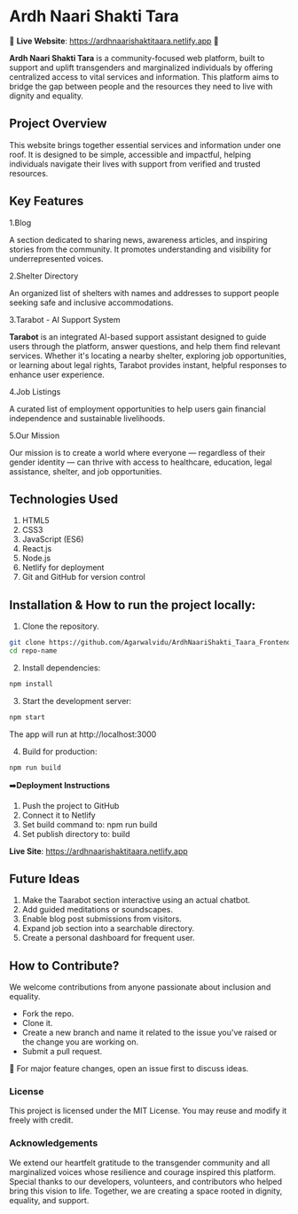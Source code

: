 # Ardh Naari Shakti Tara

🌈 **Live Website**: https://ardhnaarishaktitaara.netlify.app 🌈

**Ardh Naari Shakti Tara** is a community-focused web platform, built to support and uplift transgenders and marginalized individuals by offering centralized access to vital services and information. This platform aims to bridge the gap between people and the resources they need to live with dignity and equality.

## Project Overview
This website brings together essential services and information under one roof. It is designed to be simple, accessible and impactful, helping individuals navigate their lives with support from verified and trusted resources.

## Key Features

1.Blog

A section dedicated to sharing news, awareness articles, and inspiring stories from the community. It promotes understanding and visibility for underrepresented voices.

2.Shelter Directory

An organized list of shelters with names and addresses to support people seeking safe and inclusive accommodations.

3.Tarabot - AI Support System

**Tarabot** is an integrated AI-based support assistant designed to guide users through the platform, answer questions, and help them find relevant services. Whether it's locating a nearby shelter, exploring job opportunities, or learning about legal rights, Tarabot provides instant, helpful responses to enhance user experience.

4.Job Listings

A curated list of employment opportunities to help users gain financial independence and sustainable livelihoods.

5.Our Mission 

Our mission is to create a world where everyone — regardless of their gender identity — can thrive with access to healthcare, education, legal assistance, shelter, and job opportunities.


## Technologies Used

1. HTML5
2. CSS3
3. JavaScript (ES6)
4. React.js 
5. Node.js
6. Netlify for deployment
7. Git and GitHub for version control

## Installation & How to run the project locally:

1. Clone the repository.
```bash
git clone https://github.com/Agarwalvidu/ArdhNaariShakti_Taara_Frontend.git
cd repo-name
```

2. Install dependencies:
```bash
npm install
```

3. Start the development server:
```bash
npm start
```
The app will run at http://localhost:3000

4. Build for production:
```bash
npm run build
```

➡️**Deployment Instructions**
1. Push the project to GitHub
2. Connect it to Netlify
3. Set build command to: npm run build
4. Set publish directory to: build

**Live Site**: https://ardhnaarishaktitaara.netlify.app

## Future Ideas
1. Make the Taarabot section interactive using an actual chatbot.
2. Add guided meditations or soundscapes.
3. Enable blog post submissions from visitors.
4. Expand job section into a searchable directory.
5. Create a personal dashboard for frequent user.

## How to Contribute?
We welcome contributions from anyone passionate about inclusion and equality.

- Fork the repo.
- Clone it. 
- Create a new branch and name it related to the issue you've raised or the change you are working on.
- Submit a pull request.

📌 For major feature changes, open an issue first to discuss ideas.

### License
This project is licensed under the MIT License. You may reuse and modify it freely with credit.

### Acknowledgements
We extend our heartfelt gratitude to the transgender community and all marginalized voices whose resilience and courage inspired this platform. 
Special thanks to our developers, volunteers, and contributors who helped bring this vision to life. Together, we are creating a space rooted in dignity, equality, and support. 

